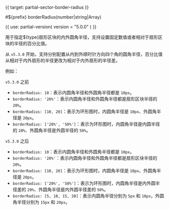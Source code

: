 {{ target: partial-sector-border-radius }}

#${prefix} borderRadius(number|string|Array)

<ExampleUIControlPercentVector min="0" dims="InnerStart,InnerEnd,OuterStart,OuterEnd" default="0,0,0,0" />

{{ use: partial-version(
    version = "5.0.0"
) }}

用于指定${type}扇形区块的内外圆角半径，支持设置固定数值或者相对于扇形区块的半径的百分比值。

从 `v5.3.0` 开始，支持分别配置从内到外顺时针方向四个角的圆角半径，百分比值从相对于内外扇形的半径更改为相对于内外扇形的半径差。

例如：

`v5.3.0` 之前

+ `borderRadius: 10`：表示内圆角半径和外圆角半径都是 `10px`。
+ `borderRadius: '20%'`：表示内圆角半径和外圆角半径都是扇形区块半径的 `20%`。
+ `borderRadius: [10, 20]`：表示为环形图时，内圆角半径是 `10px`、外圆角半径是 `20px`。
+ `borderRadius: ['20%', '50%']`：表示为环形图时，内圆角半径是内圆半径的 `20%`、外圆角半径是外圆半径的 `50%`。

`v5.3.0` 之后

+ `borderRadius: 10`：表示内圆角半径和外圆角半径都是 `10px`。
+ `borderRadius: '20%'`：表示内圆角半径和外圆角半径都是扇形区块半径的 `20%`。
+ `borderRadius: [10, 20]`：表示为环形图时，内圆角半径是 `10px`、外圆角半径是 `20px`。
+ `borderRadius: ['20%', '50%']`：表示为环形图时，内圆角半径是内外圆半径差的 `20%`、外圆角半径是内外圆半径差的 `50%`。
+ `borderRadius: [5, 10, 15, 20]`：表示内圆角半径分别为 `5px` 和 `10px`，外圆角半径分别为 `15px` 和 `20px`。

